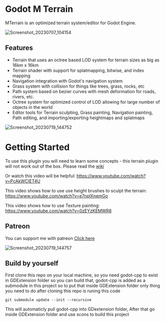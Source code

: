 # Godot M Terrain
MTerrain is an optimized terrain system/editor for Godot Engine.

![Screenshot_20230707_104154](https://github.com/mohsenph69/Godot-MTerrain-plugin/assets/52196206/7e3eb7da-af57-4ae5-8f55-f9fc1c8b26f8)


## Features
* Terrain that uses an octree based LOD system for terrain sizes as big as 16km x 16km
* Terrain shader with support for splatmapping, bitwise, and index mapping
* Navigation integration with Godot's navigation system
* Grass system with collision for things like trees, grass, rocks, etc
* Path system based on bezier curves with mesh deformation for roads, rivers, etc.
* Octree system for optimized control of LOD allowing for large number of objects in the world 
* Editor tools for Terrain sculpting, Grass painting, Navigation painting, Path editing, and importing/exporting heightmaps and splatmaps
  
![Screenshot_20230719_144752](https://github.com/mohsenph69/Godot-MTerrain-plugin/assets/52196206/704c51a8-7554-4345-907b-efc635a67dd0)

# Getting Started

To use this plugin you will need to learn some concepts - this terrain plugin will not work out of the box.
Please read the [wiki](https://github.com/mohsenph69/Godot-MTerrain-plugin/wiki/)  

Or watch this video will be helpful:
https://www.youtube.com/watch?v=PcAkWClET4U

This video shows how to use use height brushes to sculpt the terrain:
https://www.youtube.com/watch?v=e7nplXnemGo

This video shows how to use Texture painting:
https://www.youtube.com/watch?v=0zEYzKEMWR8

## Patreon

You can support me with patreon [Click here](https://patreon.com/mohsenzare?utm_medium=clipboard_copy&utm_source=copyLink&utm_campaign=creatorshare_creator&utm_content=join_link)

![Screenshot_20230719_144757](https://github.com/mohsenph69/Godot-MTerrain-plugin/assets/52196206/ef78652f-c4cc-4226-948e-9f4e44bb1af8)

## Build by yourself
First clone this repo on your local machine, so you need godot-cpp to exist in GDExtension folder so you can build that, godot-cpp is added as a submodule in this project so to put that inside GDExtension folder only thing you need to do after cloning this repo is runing this code
```
git submodule update --init --recursive
```
This will automaticly pull godot-cpp into GDextension folder, After that go inside GDExtension folder and use scons to build this project
